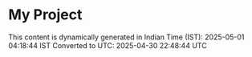 # My Project

This content is dynamically generated in Indian Time (IST): 2025-05-01 04:18:44 IST
Converted to UTC: 2025-04-30 22:48:44 UTC
